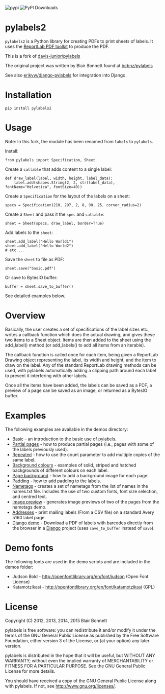 ![pypi](https://img.shields.io/pypi/v/pylabels2.svg) ![PyPI Downloads](https://static.pepy.tech/badge/pylabels2)

pylabels2
=========

``pylabels2`` is a Python library for creating PDFs to print sheets of labels. It
uses the [ReportLab PDF toolkit][1] to produce the PDF.

This is a fork of [davis-junior/pylabels](https://github.com/davis-junior/pylabels)

The original project was written by Blair Bonnett found at [bcbnz/pylabels](https://github.com/bcbnz/pylabels)

See also [erikvw/django-pylabels](https://github.com/erikvw/django-pylabels) for integration into Django.

Installation
============

    pip install pylabels2

Usage
=====

Note: In this fork, the module has been renamed from ``labels`` to ``pylabels``.

Install:

    from pylabels import Specification, Sheet

Create a ``callable`` that adds content to a single label:

    def draw_label(label, width, height, label_data):
        label.add(shapes.String(2, 2, str(label_data), fontName="Helvetica", fontSize=40))

Create a ``Specification`` for the layout of the labels on a sheet:

    specs = Specification(210, 297, 2, 8, 90, 25, corner_radius=2)

Create a ``Sheet`` and pass it the ``spec`` and ``callable``:

    sheet = Sheet(specs, draw_label, border=True)

Add labels to the ``sheet``:

    sheet.add_label("Hello World1")
    sheet.add_label("Hello World2")
    # etc ...

Save the ``sheet`` to file as PDF:

    sheet.save("basic.pdf")

Or save to BytesIO buffer:

    buffer = sheet.save_to_buffer()

See detailed examples below.

Overview
========
Basically, the user creates a set of specifications of the label sizes etc.,
writes a callback function which does the actual drawing, and gives these two
items to a Sheet object. Items are then added to the sheet using the
add_label() method (or add_labels() to add all items from an iterable).

The callback function is called once for each item, being given a ReportLab
Drawing object representing the label, its width and height, and the item to
draw on the label. Any of the standard ReportLab drawing methods can be used,
with pylabels automatically adding a clipping path around each label to prevent
it interfering with other labels.

Once all the items have been added, the labels can be saved as a PDF, a
preview of a page can be saved as an image, or returned as a BytesIO buffer.

[1]: http://www.reportlab.com/opensource/

Examples
========

The following examples are available in the demos directory:

* [Basic](pylabels/demos/basic.py) - an introduction to the basic use of pylabels.
* [Partial pages](pylabels/demos/partial_page.py) - how to produce partial pages (i.e.,
  pages with some of the labels previously used).
* [Repeated](pylabels/demos/repeated.py) - how to use the count parameter to add
  multiple copies of the same label.
* [Background colours](pylabels/demos/background_colours.py) - examples of solid,
  striped and hatched backgrounds of different colours on each label.
* [Page background](pylabels/demos/page_background.py) - how to add a background
  image for each page.
* [Padding](pylabels/demos/padding.py) - how to add padding to the labels.
* [Nametags](pylabels/demos/nametags.py) - creates a set of nametags from the list of
  names in the names.txt file. Includes the use of two custom fonts, font size
  selection, and centred text.
* [Image preview](pylabels/demos/preview.py) - generates image previews of two of the
  pages from the nametags demo.
* [Addresses](pylabels/demos/addresses.py) - print mailing labels (From a CSV file) on a
  standard Avery 5160 label page.
* [Django demo](pylabels/demos/django_demo/project) - Download a PDF of labels with barcodes
  directly from the browser in a [Django](https://www.djangoproject.com) project
  (uses ``save_to_buffer`` instead of ``save``).


Demo fonts
==========

The following fonts are used in the demo scripts and are included in the demos
folder:

* Judson Bold - http://openfontlibrary.org/en/font/judson (Open Font License)
* KatamotzIkasi - http://openfontlibrary.org/en/font/katamotzikasi (GPL)

License
=======

Copyright (C) 2012, 2013, 2014, 2015 Blair Bonnett

pylabels is free software: you can redistribute it and/or modify it under the
terms of the GNU General Public License as published by the Free Software
Foundation, either version 3 of the License, or (at your option) any later
version.

pylabels is distributed in the hope that it will be useful, but WITHOUT ANY
WARRANTY; without even the implied warranty of MERCHANTABILITY or FITNESS FOR A
PARTICULAR PURPOSE.  See the GNU General Public License for more details.

You should have received a copy of the GNU General Public License along with
pylabels.  If not, see <http://www.gnu.org/licenses/>.
